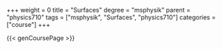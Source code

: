 +++
weight = 0
title = "Surfaces"
degree = "msphysik"
parent = "physics710"
tags = ["msphysik", "Surfaces", "physics710"]
categories = ["course"]
+++

{{< genCoursePage >}}
